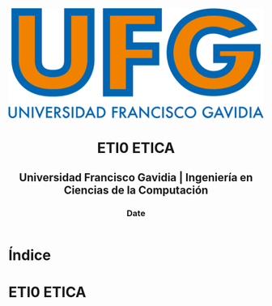 <!-- title: ETI0 ETICA -->

<link rel="stylesheet" href="../../static/style.css">

<script defer src="../../static/script.js"></script>

<header>

<img src="../../static/logo.png">

# ETI0 ETICA <!-- omit in toc -->

## Universidad Francisco Gavidia | Ingeniería en Ciencias de la Computación <!-- omit in toc -->

### Date <!-- omit in toc -->

</header>

<toc>

# Índice <!-- omit in toc -->

</toc>

# ETI0 ETICA

